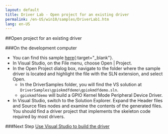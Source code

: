 ```yaml
---
layout: default
title: Driver Lab - Open project for an existing driver
permalink: /en-US/win10/samples/DriverLab1.htm
lang: en-US
---
```


##Open project for an existing driver

###On the development computer

* You can find this sample [here](https://github.com/ms-iot/samples/tree/develop/DriverSamples){:target="_blank"}.
* In Visual Studio, on the File menu, choose Open \| Project.
* In the Open Project dialog box, navigate to the folder where the sample driver is located and highlight the file with the SLN extension, and select Open.
    * In the DriverSamples folder, you will find the VS solution at `DriverSamples\gpiokmdfdemo\gpiokmdfdemo.sln`.
    * `gpiokmdfdemo` will build a GPIO Kernel Mode Peripheral Device Driver.
* In Visual Studio, switch to the Solution Explorer. Expand the Header files and Source files nodes and examine the contents of the generated files. You should find a driver project that implements the skeleton code required by most drivers.


###Next Step
[Use Visual Studio to build the driver]({{site.baseurl}}/{{page.lang}}/win10/samples/DriverLab2.htm)
